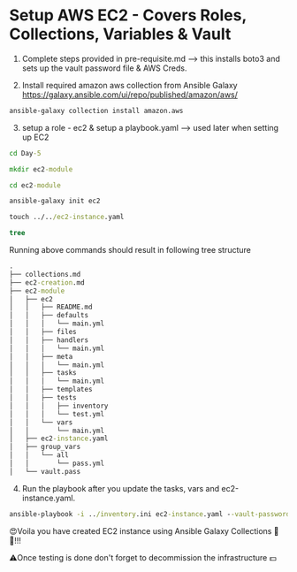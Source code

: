 # Setup AWS EC2 - Covers Roles, Collections, Variables & Vault

1) Complete steps provided in pre-requisite.md --&gt; this installs boto3 and sets up the vault password file & AWS Creds.

2)  Install required amazon aws collection from Ansible Galaxy https://galaxy.ansible.com/ui/repo/published/amazon/aws/
```cmd
ansible-galaxy collection install amazon.aws
```

3) setup a role - ec2 & setup a playbook.yaml --&gt; used later when setting up EC2
```cmd
cd Day-5

mkdir ec2-module

cd ec2-module

ansible-galaxy init ec2

touch ../../ec2-instance.yaml

tree

```

Running above commands should result in following tree structure

```cmd
.
├── collections.md
├── ec2-creation.md
├── ec2-module
│   ├── ec2
│   │   ├── README.md
│   │   ├── defaults
│   │   │   └── main.yml
│   │   ├── files
│   │   ├── handlers
│   │   │   └── main.yml
│   │   ├── meta
│   │   │   └── main.yml
│   │   ├── tasks
│   │   │   └── main.yml
│   │   ├── templates
│   │   ├── tests
│   │   │   ├── inventory
│   │   │   └── test.yml
│   │   └── vars
│   │       └── main.yml
│   ├── ec2-instance.yaml
│   ├── group_vars
│   │   └── all
│   │       └── pass.yml
│   └── vault.pass

```

4) Run the playbook after you update the tasks, vars and ec2-instance.yaml.
```cmd
ansible-playbook -i ../inventory.ini ec2-instance.yaml --vault-password-file vault.pass
```

😍Voila you have created EC2 instance using Ansible Galaxy Collections 🎉🎊!!!

⚠️Once testing is done don't forget to decommission the infrastructure 💵